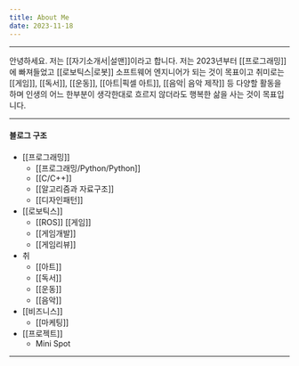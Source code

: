 ```yaml
---
title: About Me
date: 2023-11-18
---
```

---

안녕하세요. 저는 [[자기소개서|설맨]]이라고 합니다.
저는 2023년부터 [[프로그래밍]]에 빠져들었고 [[로보틱스|로봇]] 소프트웨어 엔지니어가 되는 것이 목표이고 취미로는 [[게임]], [[독서]], [[운동]], [[아트|픽셀 아트]], [[음악| 음악 제작]] 등 다양할 활동을 하며 인생의 어느 한부분이 생각한대로 흐르지 않더라도 행복한 삶을 사는 것이 목표입니다.

---
#### 블로그 구조

 - [[프로그래밍]]
	- [[프로그래밍/Python/Python]]
	- [[C/C++]]
	- [[알고리즘과 자료구조]]
	- [[디자인패턴]]
- [[로보틱스]]
	- [[ROS]]
 [[게임]]
	- [[게임개발]]
	- [[게임리뷰]]
- 취 
	- [[아트]]
	- [[독서]]
	- [[운동]]
	- [[음악]]
- [[비즈니스]]
	- [[마케팅]]
- [[프로젝트]]
	- Mini Spot

---





